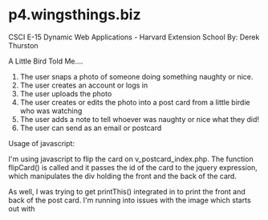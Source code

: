 p4.wingsthings.biz
==================

CSCI E-15 Dynamic Web Applications - Harvard Extension School
By: Derek Thurston

A Little Bird Told Me….

1. The user snaps a photo of someone doing something naughty or nice.
2. The user creates an account or logs in
3. The user uploads the photo
4. The user creates or edits the photo into a post card from a little birdie who was watching
5. The user adds a note to tell whoever was naughty or nice what they did!
6. The user can send as an email or postcard

Usage of javascript:

I'm using javascript to flip the card on v_postcard_index.php.  The function flipCard() is called and it passes the id
of the card to the jquery expression, which manipulates the div holding the front and the back of the card.

As well, I was trying to get printThis() integrated in to print the front and back of the post card.  I'm running
into issues with the image which starts out with <div style="display: none;"> showing up when you click on the print
option at the bottom of the post card.  I could have gone the easy route and made the front and back of the postcard
display all at once, but I wanted the card to flip over.

